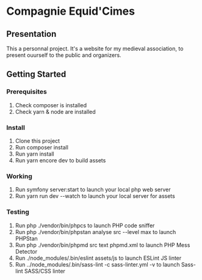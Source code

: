 # Compagnie Equid'Cimes

## Presentation

This a personnal project. It's a website for my medieval association, to present ouurself to the public and organizers.


## Getting Started

### Prerequisites
1. Check composer is installed
2. Check yarn & node are installed

### Install
1. Clone this project
2. Run composer install
3. Run yarn install
4. Run yarn encore dev to build assets

### Working
1. Run symfony server:start to launch your local php web server
2. Run yarn run dev --watch to launch your local server for assets

### Testing
1. Run php ./vendor/bin/phpcs to launch PHP code sniffer
2. Run php ./vendor/bin/phpstan analyse src --level max to launch PHPStan
3. Run php ./vendor/bin/phpmd src text phpmd.xml to launch PHP Mess Detector
4. Run ./node_modules/.bin/eslint assets/js to launch ESLint JS linter
5. Run ../node_modules/.bin/sass-lint -c sass-linter.yml -v to launch Sass-lint SASS/CSS linter
